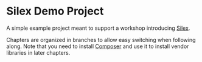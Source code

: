 # Silex Demo Project

A simple example project meant to support a workshop introducing [Silex](http://www.silex-project.org/).

Chapters are organized in branches to allow easy switching when following along. Note that you need to install [Composer](http://getcomposer.org/) and use it to install vendor libraries in later chapters.
